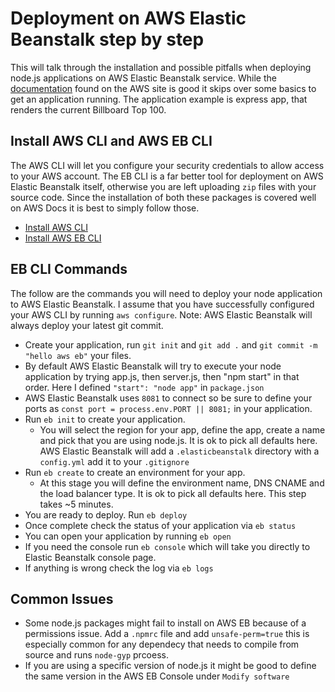 # Deployment on AWS Elastic Beanstalk step by step

This will talk through the installation and possible pitfalls when deploying node.js applications on AWS Elastic Beanstalk service. While the [documentation](https://docs.aws.amazon.com/elasticbeanstalk/latest/dg/create_deploy_nodejs.html) found on the AWS site is good it skips over some basics to get an application running. The application example is express app, that renders the current Billboard Top 100.

## Install AWS CLI and AWS EB CLI

The AWS CLI will let you configure your security credentials to allow access to your AWS account. The EB CLI is a far better tool for deployment on AWS Elastic Beanstalk itself, otherwise you are left uploading ```zip``` files with your source code. Since the installation of both these packages is covered well on AWS Docs it is best to simply follow those.

- [Install AWS CLI](https://docs.aws.amazon.com/cli/latest/userguide/cli-chap-install.html)
- [Install AWS EB CLI](https://docs.aws.amazon.com/elasticbeanstalk/latest/dg/eb-cli3.html)

## EB CLI Commands
The follow are the commands you will need to deploy your node application to AWS Elastic Beanstalk. I assume that you have successfully configured your AWS CLI by running ```aws configure```. Note: AWS Elastic Beanstalk will always deploy your latest git commit.
- Create your application, run ```git init``` and ```git add .``` and ```git commit -m "hello aws eb"``` your files.
- By default AWS Elastic Beanstalk will try to execute your node application by trying app.js, then server.js, then "npm start" in that order. Here I defined ```"start": "node app"``` in ```package.json```
- AWS Elastic Beanstalk uses ```8081``` to connect so be sure to define your ports as ```const port = process.env.PORT || 8081;``` in your application.
- Run ```eb init``` to create your application. 
    - You will select the region for your app, define the app, create a name and pick that you are using node.js. It is ok to pick all defaults here. AWS Elastic Beanstalk will add a ```.elasticbeanstalk``` directory with a ```config.yml``` add it to your ```.gitignore```
- Run ```eb create``` to create an environment for your app. 
    - At this stage you will define the environment name, DNS CNAME and the load balancer type. It is ok to pick all defaults here. This step takes ~5 minutes.
- You are ready to deploy. Run ```eb deploy```
- Once complete check the status of your application via ```eb status```
- You can open your application by running ```eb open```
- If you need the console run ```eb console``` which will take you directly to Elastic Beanstalk console page. 
- If anything is wrong check the log via ```eb logs```

## Common Issues
- Some node.js packages might fail to install on AWS EB because of a permissions issue. Add a ```.npmrc``` file and add ```unsafe-perm=true``` this is especially common for any dependecy that needs to compile from source and runs ```node-gyp``` prcoess.
- If you are using a specific version of node.js it might be good to define the same version in the AWS EB Console under ```Modify software```